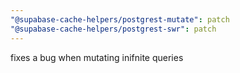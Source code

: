 ```yaml
---
"@supabase-cache-helpers/postgrest-mutate": patch
"@supabase-cache-helpers/postgrest-swr": patch
---
```


fixes a bug when mutating inifnite queries
